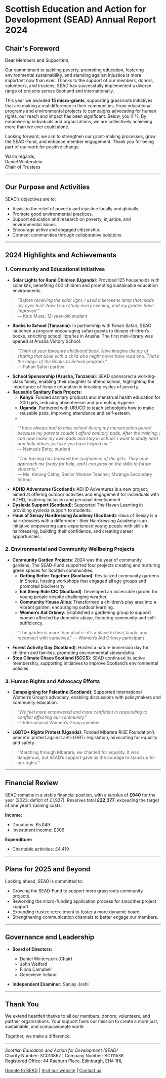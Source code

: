 
# Scottish Education and Action for Development (SEAD) Annual Report 2024

## Chair's Foreword

Dear Members and Supporters,  

Our commitment to tackling poverty, promoting education, fostering environmental sustainability, and standing against injustice is more important now than ever. Thanks to the support of our members, donors, volunteers, and trustees, SEAD has successfully implemented a diverse range of projects across Scotland and internationally.

This year we awarded **15 micro-grants**, supporting grassroots initiatives that are making a real difference in their communities. From educational programs and environmental projects to campaigns advocating for human rights, our reach and impact has been significant. Below, you'll ??. By empowering individuals and organizations, we are collectively achieving more than we ever could alone.

Looking forward, we aim to strengthen our grant-making processes, grow the SEAD-Fund, and enhance member engagement. Thank you for being part of our work for positive change.  

Warm regards,    
Daniel Winterstein   
Chair of Trustees

---

## Our Purpose and Activities

SEAD’s objectives are to:

- Assist in the relief of poverty and injustice locally and globally.
- Promote good environmental practices.
- Support education and research on poverty, injustice, and environmental issues.
- Encourage active and engaged citizenship.
- Connect communities through collaborative solutions.

---

## 2024 Highlights and Achievements

### 1. Community and Educational Initiatives
- **Solar Lights for Rural Children (Uganda)**: Provided 125 households with solar kits, benefiting 400 children and promoting sustainable education environments.  

> *"Before receiving the solar light, I used a kerosene lamp that made my eyes hurt. Now I can study every evening, and my grades have improved."*  
> — Kato Musa, 12-year-old student

- **Books to School (Tanzania)**: In partnership with Fahari Safari, SEAD launched a program encouraging safari guests to donate children’s books, enriching school libraries in Arusha. The first mini-library was opened at Arusha Victory School.  

> *"Think of your favourite childhood book. Now imagine the joy of sharing that book with a child who might never have read one. That’s the magic of the *Books to School* program."*  
> — Fahari Safari partner

- **School Sponsorship (Arusha, Tanzania)**: SEAD sponsored a working-class family, enabling their daughter to attend school, highlighting the importance of female education in breaking cycles of poverty.  
- **Reusable Sanitary Pads Projects**:  
  - **Kenya**: Funded sanitary products and menstrual health education for 300 girls, reducing absenteeism and promoting hygiene.  
  - **Uganda**: Partnered with URUCO to teach schoolgirls how to make reusable pads, improving attendance and self-esteem.  
  - 
> *"I have always had to miss school during my menstruation period because my parents couldn’t afford sanitary pads. After the training, I can now make my own pads and stay in school. I want to study hard and help others just like you have helped me."*  
> — Namusis Betty, student

> *"The training has boosted the confidence of the girls. They now approach me freely for help, and I can pass on the skills to future students."*  
> — Ms. Among Cathy, Senior Woman Teacher, Mwanga Secondary School

 - **ADHD Adventures (Scotland)**: ADHD Adventures is a new project, aimed at offering outdoor activities and engagement for individuals with ADHD, fostering inclusion and personal development​.
- **Dyslexia Support (Scotland)**: Supported The Haven Learning in providing dyslexia support to students.
 - **Haus of Seisay Hairdressing Academy (Scotland)**: Haus of Seisay is a hair-dressers with a difference - their Hairdressing Academy is an initiative empowering care-experienced young people with skills in hairdressing, building their confidence, and creating career opportunities​.

### 2. Environmental and Community Wellbeing Projects

- **Community Garden Projects**: 2024 was the year of community gardens. The SEAD-Fund supported four projects creating and nurturing green spaces for Scottish communities.
  - **Getting Better Together (Scotland)**: Revitalized community gardens in Shotts, hosting workshops that engaged all age groups and promoted biodiversity.  
  - **Eat Sleep Ride CIC (Scotland)**: Developed an accessible garden for young people despite challenging weather.  
  - **Community House Alloa**: Transformed a children’s play area into a vibrant garden, encouraging outdoor learning.  
  - **Women’s Aid Orkney**: Established a gardening group to support women affected by domestic abuse, fostering community and self-sufficiency.  

> "The garden is more than plants—it’s a place to heal, laugh, and reconnect with ourselves."
> — Women’s Aid Orkney participant

- **Forest Activity Day (Scotland)**: Hosted a nature immersion day for children and families, promoting environmental stewardship.  
- **Stop Climate Chaos Scotland (SCCS)**: SEAD continued its active membership, supporting initiatives to improve Scotland’s environmental policies.  

### 3. Human Rights and Advocacy Efforts
- **Campaigning for Palestine (Scotland)**: Supported International Women’s Group’s advocacy, enabling discussions with policymakers and community education.  

> *"We feel more empowered and more confident in responding to conflict affecting our community."*  
> — International Women’s Group member

- **LGBTQ+ Rights Protest (Uganda)**: Funded Mbarara RISE Foundation’s peaceful protest against anti-LGBT+ legislation, advocating for equality and safety.  

> "Marching through Mbarara, we chanted for equality. It was dangerous, but SEAD’s support gave us the courage to stand up for our rights."

---

## **Financial Review**

SEAD remains in a stable financial position, with a surplus of **£940** for the year (2023: deficit of £1,927). Reserves total **£22,377**, exceeding the target of one year’s running costs.

**Income:**  
- Donations: £5,049  
- Investment income: £309  

**Expenditure:**  
- Charitable activities: £4,419  

---

## **Plans for 2025 and Beyond**

Looking ahead, SEAD is committed to:  

- Growing the SEAD-Fund to support more grassroots community projects.  
- Reworking the micro-funding application process for smoother project support.  
- Expanding trustee recruitment to foster a more dynamic board.  
- Strengthening communication channels to better engage our members.  

---

## Governance and Leadership

- **Board of Directors:**  
  - Daniel Winterstein (Chair)  
  - John Welford  
  - Fiona Campbell  
  - Genevieve Ireland  

- **Independent Examiner:** Sanjay Joshi  

---

## Thank You

We extend heartfelt thanks to all our members, donors, volunteers, and partner organizations. Your support fuels our mission to create a more just, sustainable, and compassionate world.  

Together, we make a difference.  

---

*Scottish Education and Action for Development (SEAD)*    
Charity Number: SC013867 | Company Number: SC111538     
Registered Office: 44 Raeburn Place, Edinburgh, EH4 1HL     

[Donate to SEAD](https://donorbox.org/donate-to-sead?default_interval=m) | [Visit our website](https://www.sead.org.uk) | [Contact us](mailto:info@sead.org.uk)  
